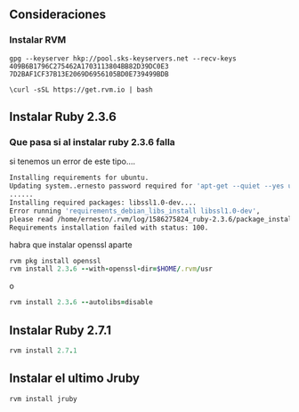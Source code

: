 ## Consideraciones

### Instalar RVM

```
gpg --keyserver hkp://pool.sks-keyservers.net --recv-keys 409B6B1796C275462A1703113804BB82D39DC0E3 7D2BAF1CF37B13E2069D6956105BD0E739499BDB
```

```
\curl -sSL https://get.rvm.io | bash
```


## Instalar Ruby 2.3.6

### Que pasa si al instalar ruby 2.3.6 falla

si tenemos un error de este tipo....

```bash
Installing requirements for ubuntu.
Updating system..ernesto password required for 'apt-get --quiet --yes update': 
......
Installing required packages: libssl1.0-dev....
Error running 'requirements_debian_libs_install libssl1.0-dev',
please read /home/ernesto/.rvm/log/1586275824_ruby-2.3.6/package_install_libssl1.0-dev.log
Requirements installation failed with status: 100.
```

habra que instalar openssl aparte

```ruby
rvm pkg install openssl
rvm install 2.3.6 --with-openssl-dir=$HOME/.rvm/usr
```

o

```ruby
rvm install 2.3.6 --autolibs=disable
```


## Instalar Ruby 2.7.1

```ruby
rvm install 2.7.1
```

## Instalar el ultimo Jruby

```ruby
rvm install jruby
```

